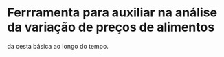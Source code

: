# **Ferrramenta para auxiliar na análise da variação de preços de alimentos** 
da cesta básica ao longo do tempo.
